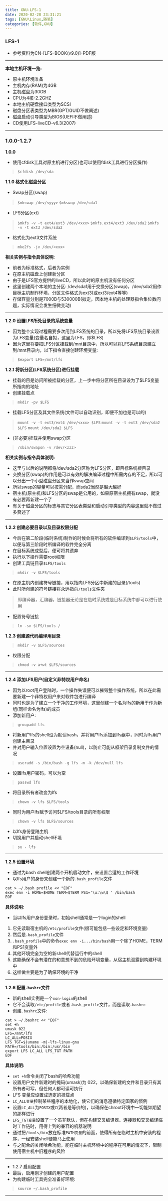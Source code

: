 ```yaml
---
title: GNU-LFS-1
date: 2020-02-28 23:31:21
tags: [GNU\Linux,随笔]
categories: [软件,GNU]
---
```


### LFS-1

* 参考资料为CN-[LFS-BOOK(v9.0)]-PDF版

---

**本地主机环境一览:**
* 原主机环境准备
* 主机内存(RAM)为4GB
* 主机磁盘为30GB
* CPU为4核-2.2GHZ
* 本地主机硬盘接口类型为SCSI
* 磁盘分区表类型为MBR(GPT/GUID不做阐述)
* 磁盘启动引导类型为BIOS(UEFI不做阐述)
* CD使用LFS-liveCD-v6.3(2007)

---

### 1.0.0-1.2.7

**1.0.0**
* 使用cfdisk工具对原主机进行分区(也可以使用fdisk工具进行分区操作)
> `$cfdisk /dev/sda`

**1.1.0 格式化磁盘分区**
* Swap分区(swap)
> `$mkswap /dev/<yyy>`
> `$mkswap /dev/sda1`

* LFS分区(ext)
> `$mkfs -v -t ext4/ext3 /dev/<xxx>`
> `$mkfs.ext4/ext3 /dev/sda2`
> `$mkfs -v -t ext3 /dev/sda2`

* 格式化为ext3文件系统
> `mke2fs -jv /dev/<xxx>`

**相关实例与指令具体说明:**
* 前者为标准格式，后者为实例
* 在原主机磁盘上创建新分区
* 由于是LFS官方提供的liveCD，所以此时的原主机没有任何分区
* 这里创建两个本地的主分区: /dev/sda1用于交换分区(swap)，/dev/sda2用作目标主机制作环境，分区文件格式为ext3(或ext3/ext4等等)
* 存储容量分别是7000B与530000B(拟定，因本地主机的处理器指令集位数问题，实际情况会发生细微变动)

---

**1.2.0 设置LFS所处目录的系统变量**

* 因为整个实现过程需要多次用到LFS系统的目录，所以先将LFS系统目录设置为LFS变量(变量名自拟，这里为LFS，即$LFS)
* 因为这里将要把LFS分区挂载到/mnt目录中，所以可以将LFS系统目录建立到/mnt目录内，以下指令直接创建环境变量:
> `$export LFS=/mnt/lfs`

**1.2.1 将新分区(LFS系统分区)进行挂载**

* 挂载的目是访问所被挂载的分区，上一步中将分区所在目录设为了$LFS变量所指向的地址
* 创建挂载点
> `mkdir -pv $LFS`
* 挂载LFS分区及其文件系统(文件可以自动识别，即便不加也是可以的)
> `mount -v -t ext3/ext4 /dev/<xxx> $LFS`
> `mount -v -t ext3 /dev/sda2 $LFS`
> `mount /dev/sda2 $LFS`
* (非必要)挂载并使用swap分区
> `/sbin/swapon -v /dev/<zzz>`

**相关实例与指令具体说明:**
* 这里与以后的说明都将/dev/sda2分区称为LFS分区，即目标系统根目录
* 交换分区(swap)的作用是可以有效的解决编译过程中所需内存的不足，所以可以分出一个小型磁盘分区来当作swap空间
* 所以swap的容量可以按需分配，而sda2当然是越大越好
* 宿主机(原主机)和LFS分区的swap是公用的，如果原宿主机拥有swap，就没有必要再新建一个了
* 有关于磁盘分区的标志与其它分区表类型和启动引导类型的内容这里就不做过多赘述了

---

**1.2.2 创建必要目录以及目录权限分配**

* 今后在第二阶段(临时系统)制作的时候会将所有的软件编译到`$LFS/tools`中，以便与第三阶段时所编译的软件完全分离
* 在目标系统成型后，便可将其遗弃
* 执行以下操作需要root权限
* 创建工具链目录`$LFS/tools` 
> `mkdir -v $LFS/tools`

* 在原主机内创建符号链接，用以指向LFS分区中新建的目录(/tools)
* 此时所创建的符号链接将永远指向`/tools`文件夹
> 即编译器，汇编器，链接器无论是在临时系统或是目标系统中都可以进行使用
* 配置符号链接
> `ln -sv $LFS/tools /`

**1.2.3 创建源代码编译用目录**
> `mkdir -v $LFS/sources`
* 权限分配
> `chmod -v a+wt $LFS/sources`

---

**1.2.4 添加LFS用户(自定义非特权用户命名)**
* 因为以root用户登陆时，一个操作失误便可以摧毁整个操作系统，所以在此需要新建一个非特权用户来对软件包进行编译
* 同时也是为了建立一个干净的工作环境，这里创建一个名为lfs的新用于作为新组(同样命名为lfs)的成员
* 添加新用户:
> `groupadd lfs`
* 将新用户lfs的shell设为默认bash，并将用户lfs添加到lfs组中，同时为lfs用户创建主目录
* 并对用户输入位置设置为空设备(null)，以防止可能从框架目录复制文件的情况
> `useradd -s /bin/bash -g lfs -m -k /dev/null lfs `
* 设置lfs用户密码，可以为空
> `passwd lfs`
* 将目录所有者改变为lfs
> `chown -v lfs $LFS/tools`
* 同时为用户lfs赋予访问$LFS/tools目录的所有权限
> `chown -v lfs $LFS/sources`
* 以lfs身份登陆主机
* 切换用户并启动shell环境
> `su - lfs`

---

**1.2.5 设置环境**

* 通过为bash shell创建两个开机启动文件，来设置合适的工作环境
* 以lfs用户的身份来创建一个新的`.bash_profile`文件
```
cat > ~/.bash_profile << "EOF" 
exec env -i HOME=$HOME TERM=$TERM PS1='\u:\w\$ ' /bin/bash 
EOF
```

**具体说明:**
* 当以lfs用户身份登录时，初始shell通常是一个login的shell
1. 它先读取宿主机的`/etc/profile`文件(很可能包括一些设定和环境变量)
2. 然后是`.bash_profile`文件
3. `.bash_profile`中的命令`exec env -i.../bin/bash`用一个除了HOME，TERM和PS1变量外
4. 其他环境完全为空的新shell代替运行中的shell
5. 这能确保不会有潜在的和意想不到的危险环境变量，从宿主机泄露到构建环境中
6. 这样做主要是为了确保环境的干净

---

**1.2.6 配置`.bashrc`文件**
* 新的shell实例是一个`non-login`的shell
* 它不会读取`/etc/profile`或者`.bash_profile`文件，而是读取`.bashrc`
* 创建`.bashrc`文件:
```
cat > ~/.bashrc << "EOF" 
set +h 
umask 022 
LFS=/mnt/lfs 
LC_ALL=POSIX 
LFS_TGT=$(uname -m)-lfs-linux-gnu 
PATH=/tools/bin:/bin:/usr/bin 
export LFS LC_ALL LFS_TGT PATH 
EOF
```

**具体说明:**
* `set +h`命令关闭了bash的哈希功能
* 设置用户文件新建时的掩码(umask)为 022，以确保新建的文件和目录只有其所有者可写，但任何人都可读可执行
* LFS 变量应设置成选定的挂载点
* `LC_ALL变量`控制某些程序的本地化，使它们的消息遵循特定国家的惯例
* 设置`LC_ALL`为`POSIX`或`C`(两者是等价的)，以确保在chroot环境中一切能如期望的那样进行
* `LFS_TGT变量`设置了一个虽非默认，但在构建交叉编译器、连接器和交叉编译临时工作链时，用得上到的兼容的机器说明
* 通过把`/tools/bin`放在标准`PATH变量`的前面，使得所有在临时主机中安装的程序，一经安装shell便能马上使用
* 与之配合的关闭哈希功能，能在临时主机环境中的程序在可用的情况下，限制使用宿主机中旧程序的风险 

---

* 1.2.7 启用配置
* 最后，启用刚才创建的用户配置
* 为构建临时工具完全准备好环境:
> `source ~/.bash_profile`

---



